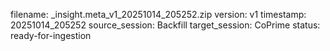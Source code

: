filename: _insight.meta_v1_20251014_205252.zip
version: v1
timestamp: 20251014_205252
source_session: Backfill
target_session: CoPrime
status: ready-for-ingestion
